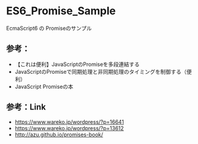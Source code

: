 # ES6_Promise_Sample

EcmaScript6 の Promiseのサンプル


## 参考：

+ 【これは便利】JavaScriptのPromiseを多段連結する
+ JavaScriptのPromiseで同期処理と非同期処理のタイミングを制御する（便利）
+ JavaScript Promiseの本

## 参考：Link

+ https://www.wareko.jp/wordpress/?p=16641
+ https://www.wareko.jp/wordpress/?p=13612
+ http://azu.github.io/promises-book/


